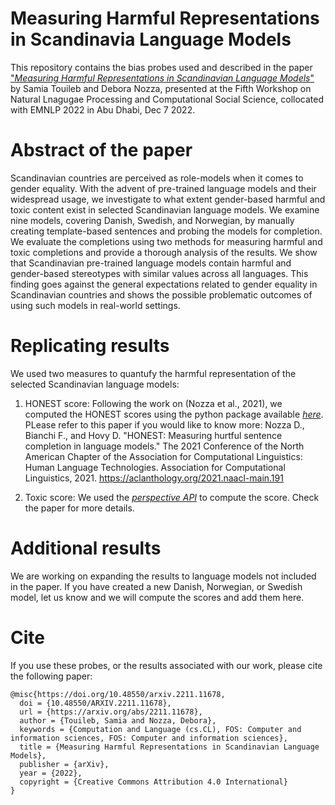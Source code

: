 # Measuring Harmful Representations in Scandinavia Language Models

This repository contains the bias probes used and described in the paper ["*Measuring Harmful Representations in Scandinavian Language Models*"](https://arxiv.org/abs/2211.11678) by Samia Touileb and Debora Nozza, presented at the Fifth Workshop on Natural Lnagugae Processing and Computational Social Science, collocated with EMNLP 2022 in Abu Dhabi, Dec 7 2022.


# Abstract of the paper

Scandinavian countries are perceived as role-models when it comes to gender equality. With the advent of pre-trained language models and their widespread usage, we investigate to what extent gender-based harmful and toxic content exist in selected Scandinavian language models. We examine nine models, covering Danish, Swedish, and Norwegian, by manually creating template-based sentences and probing the models for completion. We evaluate the completions using two methods for measuring harmful and toxic completions and provide a thorough analysis of the results. We show that Scandinavian pre-trained language models contain harmful and gender-based stereotypes with similar values across all languages. This finding goes against the general expectations related to gender equality in Scandinavian countries and shows the possible problematic outcomes of using such models in real-world settings. 

# Replicating results

We used two measures to quantufy the harmful representation of the selected Scandinavian language models:

1. HONEST score: Following the work on (Nozza et al., 2021), we computed the HONEST scores using the python package available [*here*](https://github.com/MilaNLProc/honest). PLease refer to this paper if you would like to know more: Nozza D., Bianchi F., and Hovy D. "HONEST: Measuring hurtful sentence completion in language models." The 2021 Conference of the North American Chapter of the Association for Computational Linguistics: Human Language Technologies. Association for Computational Linguistics, 2021. https://aclanthology.org/2021.naacl-main.191

2. Toxic score: We used the [*perspective API*](https://perspectiveapi.com/) to compute the score. Check the paper for more details.  

# Additional results

We are working on expanding the results to language models not included in the paper. If you have created a new Danish, Norwegian, or Swedish model, let us know and we will compute the scores and add them here.

# Cite

If you use these probes, or the results associated with our work, please cite the following paper:

```
@misc{https://doi.org/10.48550/arxiv.2211.11678,
  doi = {10.48550/ARXIV.2211.11678},
  url = {https://arxiv.org/abs/2211.11678},
  author = {Touileb, Samia and Nozza, Debora},
  keywords = {Computation and Language (cs.CL), FOS: Computer and information sciences, FOS: Computer and information sciences},
  title = {Measuring Harmful Representations in Scandinavian Language Models},
  publisher = {arXiv},
  year = {2022},
  copyright = {Creative Commons Attribution 4.0 International}
}
```
